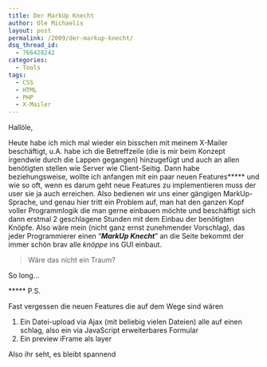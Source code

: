 ```yaml
---
title: Der MarkUp Knecht
author: Ole Michaelis
layout: post
permalink: /2009/der-markup-knecht/
dsq_thread_id:
  - 766428242
categories:
  - Tools
tags:
  - CSS
  - HTML
  - PHP
  - X-Mailer
---
```


Hallöle,

Heute habe ich mich mal wieder ein bisschen mit meinem X-Mailer beschäftigt, u.A. habe ich die Betreffzeile (die is mir beim Konzept irgendwie durch die Lappen gegangen) hinzugefügt und auch an allen benötigten stellen wie Server wie Client-Seitig. Dann habe beziehungsweise, wollte ich anfangen mit ein paar neuen Features***** und wie so oft, wenn es darum geht neue Features zu implementieren muss der user sie ja auch erreichen. Also bedienen wir uns einer gängigen MarkUp-Sprache, und genau hier tritt ein Problem auf, man hat den ganzen Kopf voller Programmlogik die man gerne einbauen möchte und beschäftigt sich dann erstmal 2 geschlagene Stunden mit dem Einbau der benötigten Knöpfe. Also wäre mein (nicht ganz ernst zunehmender Vorschlag), das jeder Programmierer einen “***MarkUp Knecht***” an die Seite bekommt der immer schön brav alle *knöppe* ins GUI einbaut.

> Wäre das nicht ein Traum?
>  

So long…

***** P.S.

Fast vergessen die neuen Features die auf dem Wege sind wären

1.  Ein Datei-upload via Ajax (mit beliebig vielen Dateien) alle auf einen schlag, also ein via JavaScript erweiterbares Formular
2.  Ein preview iFrame als layer

Also ihr seht, es bleibt spannend

